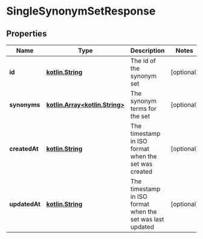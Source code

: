 # SingleSynonymSetResponse

## Properties
Name | Type | Description | Notes
------------ | ------------- | ------------- | -------------
**id** | [**kotlin.String**](.md) | The id of the synonym set |  [optional]
**synonyms** | [**kotlin.Array&lt;kotlin.String&gt;**](.md) | The synonym terms for the set |  [optional]
**createdAt** | [**kotlin.String**](.md) | The timestamp in ISO format when the set was created |  [optional]
**updatedAt** | [**kotlin.String**](.md) | The timestamp in ISO format when the set was last updated |  [optional]
